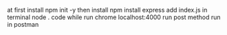 at first install npm init -y
then install npm install express
add index.js
in terminal node . code 
while run chrome localhost:4000 run
post method run in postman